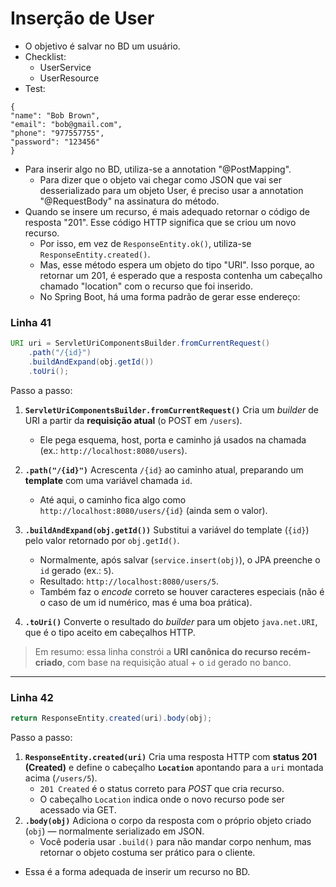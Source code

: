 # Inserção de User

- O objetivo é salvar no BD um usuário.
- Checklist:
  - UserService
  - UserResource
- Test:

```
{
"name": "Bob Brown",
"email": "bob@gmail.com",
"phone": "977557755",
"password": "123456"
}
```

- Para inserir algo no BD, utiliza-se a annotation "@PostMapping".
  - Para dizer que o objeto vai chegar como JSON que vai ser desserializado para um objeto User, é preciso usar a annotation "@RequestBody" na assinatura do método.
- Quando se insere um recurso, é mais adequado retornar o código de resposta "201". Esse código HTTP significa que se criou um novo recurso.
  - Por isso, em vez de `ResponseEntity.ok()`, utiliza-se `ResponseEntity.created()`.
  - Mas, esse método espera um objeto do tipo "URI". Isso porque, ao retornar um 201, é esperado que a resposta contenha um cabeçalho chamado "location" com o recurso que foi inserido.
  - No Spring Boot, há uma forma padrão de gerar esse endereço:

### Linha 41

```java
URI uri = ServletUriComponentsBuilder.fromCurrentRequest()
    .path("/{id}")
    .buildAndExpand(obj.getId())
    .toUri();
```

Passo a passo:

1. **`ServletUriComponentsBuilder.fromCurrentRequest()`**
   Cria um _builder_ de URI a partir da **requisição atual** (o POST em `/users`).

   - Ele pega esquema, host, porta e caminho já usados na chamada (ex.: `http://localhost:8080/users`).

2. **`.path("/{id}")`**
   Acrescenta `/{id}` ao caminho atual, preparando um **template** com uma variável chamada `id`.

   - Até aqui, o caminho fica algo como `http://localhost:8080/users/{id}` (ainda sem o valor).

3. **`.buildAndExpand(obj.getId())`**
   Substitui a variável do template (`{id}`) pelo valor retornado por `obj.getId()`.

   - Normalmente, após salvar (`service.insert(obj)`), o JPA preenche o `id` gerado (ex.: `5`).
   - Resultado: `http://localhost:8080/users/5`.
   - Também faz o _encode_ correto se houver caracteres especiais (não é o caso de um id numérico, mas é uma boa prática).

4. **`.toUri()`**
   Converte o resultado do _builder_ para um objeto `java.net.URI`, que é o tipo aceito em cabeçalhos HTTP.

> Em resumo: essa linha constrói a **URI canônica do recurso recém-criado**, com base na requisição atual + o `id` gerado no banco.

---

### Linha 42

```java
return ResponseEntity.created(uri).body(obj);
```

Passo a passo:

1. **`ResponseEntity.created(uri)`**
   Cria uma resposta HTTP com **status 201 (Created)** e define o cabeçalho **`Location`** apontando para a `uri` montada acima (`/users/5`).
   - `201 Created` é o status correto para _POST_ que cria recurso.
   - O cabeçalho `Location` indica onde o novo recurso pode ser acessado via GET.
2. **`.body(obj)`**
   Adiciona o corpo da resposta com o próprio objeto criado (`obj`) — normalmente serializado em JSON.
   - Você poderia usar `.build()` para não mandar corpo nenhum, mas retornar o objeto costuma ser prático para o cliente.

- Essa é a forma adequada de inserir um recurso no BD.
